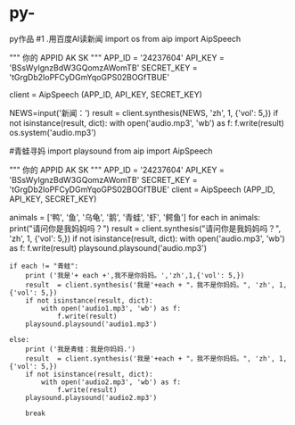 # py-
py作品
#1 .用百度AI读新闻
import os
from aip import AipSpeech

""" 你的 APPID AK SK """
APP_ID = '24237604'
API_KEY = 'BSsWyIgnzBdW3GQomzAWomTB'
SECRET_KEY = 'tGrgDb2IoPFCyDGmYqoGPS02BOGfTBUE'

client = AipSpeech (APP_ID, API_KEY, SECRET_KEY)

NEWS=input('新闻：')
result  = client.synthesis(NEWS, 'zh', 1, {'vol': 5,})
if not isinstance(result, dict):
    with open('audio.mp3', 'wb') as f:
        f.write(result)
    os.system('audio.mp3')

#青蛙寻妈
import playsound
from aip import AipSpeech

""" 你的 APPID AK SK """
APP_ID = '24237604'
API_KEY = 'BSsWyIgnzBdW3GQomzAWomTB'
SECRET_KEY = 'tGrgDb2IoPFCyDGmYqoGPS02BOGfTBUE'
client = AipSpeech (APP_ID, API_KEY, SECRET_KEY)

animals = ['鸭', '鱼', '乌龟', '鹅', '青蛙', '虾', '鳄鱼']
for each in animals:
    print("请问你是我妈妈吗？")
    result  = client.synthesis("请问你是我妈妈吗？", 'zh', 1, {'vol': 5,})
    if not isinstance(result, dict):
        with open('audio.mp3', 'wb') as f:
            f.write(result)
        playsound.playsound('audio.mp3')

    if each != "青蛙":
        print ('我是'+ each +',我不是你妈妈。','zh',1,{'vol': 5,})
        result  = client.synthesis('我是'+each + "，我不是你妈妈。", 'zh', 1, {'vol': 5,})
        if not isinstance(result, dict):
            with open('audio1.mp3', 'wb') as f:
                f.write(result)
        playsound.playsound('audio1.mp3')

    else:
        print ('我是青蛙：我是你妈妈.')
        result  = client.synthesis('我是'+each + "，我不是你妈妈。", 'zh', 1, {'vol': 5,})
        if not isinstance(result, dict):
            with open('audio2.mp3', 'wb') as f:
                f.write(result)
        playsound.playsound('audio2.mp3')

        break
